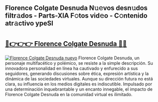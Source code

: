 ## Florence Colgate Desnuda N𝚞𝚎vos desn𝚞dos filtr𝚊dos - Parts-XlA F𝚘tos vid𝚎o - C𝚘ntenido atr𝚊ctivo ypeSI

# <h2><a href="http://mb0jxie.tromn.icu/?c=Florence+Colgate+Desnuda">🔗👉👉👉 Florence Colgate Desnuda 🔗🔗</a></h2>

[![Florence Colgate Desnuda nuevo](https://i.imgur.com/pEAQMta.gif)](http://mb0jxie.tromn.icu/?c=Florence+Colgate+Desnuda)
Florence Colgate Desnuda, un personaje multifacético y polémico, se resiste a la simple descripción. Su innovadora personalidad en línea ha cautivado y enfurecido a sus seguidores, generando discusiones sobre ética, expresión artística y la dinámica de las sociedades virtuales. Aunque su dirección futura no está clara, su influencia en los medios digitales es indiscutible. Impulsado por una determinación inquebrantable y un encanto innegable, el impacto de Florence Colgate Desnuda en la comunidad virtual es ilimitado.
